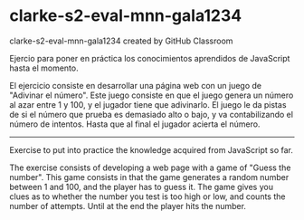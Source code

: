 # clarke-s2-eval-mnn-gala1234
clarke-s2-eval-mnn-gala1234 created by GitHub Classroom

Ejercio para poner en práctica los conocimientos aprendidos de JavaScript hasta el momento.

El ejercicio consiste en desarrollar una página web con un juego de "Adivinar el número". 
Este juego consiste en que el juego genera un número al azar entre 1 y 100, y el jugador tiene que adivinarlo. 
El juego le da pistas de si el número que prueba es demasiado alto o bajo, y va contabilizando el número de intentos. 
Hasta que al final el jugador acierta el número.

---------

Exercise to put into practice the knowledge acquired from JavaScript so far.

The exercise consists of developing a web page with a game of "Guess the number".
This game consists in that the game generates a random number between 1 and 100, and the player has to guess it.
The game gives you clues as to whether the number you test is too high or low, and counts the number of attempts.
Until at the end the player hits the number.
